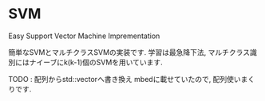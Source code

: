 # SVM
Easy Support Vector Machine Imprementation

簡単なSVMとマルチクラスSVMの実装です. 
学習は最急降下法, マルチクラス識別にはナイーブにk(k-1)個のSVMを用いています.

TODO : 配列からstd::vectorへ書き換え
mbedに載せていたので, 配列使いまくりです. 
